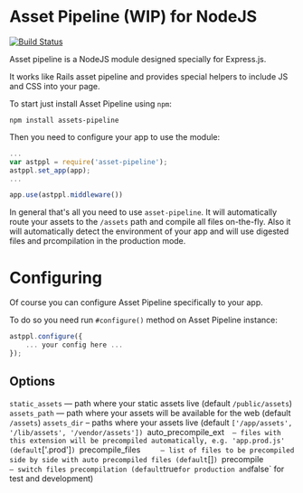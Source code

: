 # Asset Pipeline (WIP) for NodeJS

[![Build Status](https://travis-ci.org/nicholasrq/asset-pipeline.png?branch=master)](https://travis-ci.org/nicholasrq/asset-pipeline)

Asset pipeline is a NodeJS module designed specially for Express.js.

It works like Rails asset pipeline and provides special helpers to include JS and CSS into your page.

To start just install Asset Pipeline using `npm`:

```shell
npm install assets-pipeline
```

Then you need to configure your app to use the module:

```javascript
...
var astppl = require('asset-pipeline');
astppl.set_app(app);
...

app.use(astppl.middleware())
```

In general that's all you need to use `asset-pipeline`. It will automatically route your assets to the `/assets` path
and compile all files on-the-fly. Also it will automatically detect the environment of your app and will use digested files
and prcompilation in the production mode.

# Configuring

Of course you can configure Asset Pipeline specifically to your app.

To do so you need run `#configure()` method on Asset Pipeline instance:

```javascript
astppl.configure({
	... your config here ...
});
```

## Options
`static_assets` 		— path where your static assets live (default `/public/assets`)
`assets_path`			— path where your assets will be available for the web (default `/assets`)
`assets_dir`			– paths where your assets live (default `['/app/assets', '/lib/assets', '/vendor/assets'])
`auto_precompile_ext`	– files with this extension will be precompiled automatically, e.g. 'app.prod.js' (default `['.prod']`)
`precompile_files`		– list of files to be precompiled side by side with auto precompiled files (default `[]`)
`precompile`			– switch files precompilation (default `true` for production and `false` for test and development)
